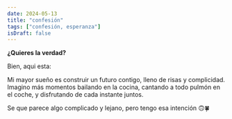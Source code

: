 ```yaml
---
date: 2024-05-13
title: "confesión"
tags: ["confesión, esperanza"]
isDraft: false
---
```


**¿Quieres la verdad?**  

Bien, aqui esta:  

Mi mayor sueño es construir un futuro contigo, lleno de risas y complicidad. Imagino más momentos bailando en la cocina, cantando a todo pulmón en el coche, y disfrutando de cada instante juntos.

Se que parece algo complicado y lejano, pero tengo esa intención 🙃🍀
